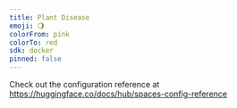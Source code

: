 ```yaml
---
title: Plant Disease
emoji: 🌖
colorFrom: pink
colorTo: red
sdk: docker
pinned: false
---
```


Check out the configuration reference at https://huggingface.co/docs/hub/spaces-config-reference
